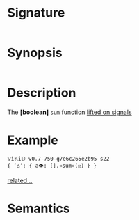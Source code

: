 # Signature
```vikid-signature
```

# Synopsis
```vikid-synopsis
```

# Description
The __[boolean]__ `sum` function [lifted on signals](/refman/concepts/pure_functions)

# Example
```vikid-script
𝕍i𝕂i𝔻 v0.7-750-g7e6c265e2b95 s22
{ ‘⌂’: { a👁: [].«sum»(☑) } }
```


[related...](https://simple.wikipedia.org/wiki/Sum)

# Semantics